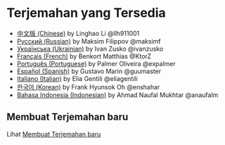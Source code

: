 # Terjemahan yang Tersedia

* [中文版 (Chinese)](https://github.com/llh911001/mostly-adequate-guide-chinese)  by Linghao Li @llh911001
* [Русский (Russian)](https://github.com/MostlyAdequate/mostly-adequate-guide-ru)  by Maksim Filippov @maksimf
* [Українська (Ukrainian)](https://github.com/ivanzusko/mostly-adequate-guide-uk) by Ivan Zusko @ivanzusko
* [Français (French)](https://github.com/MostlyAdequate/mostly-adequate-guide-fr) by Benkort Matthias @KtorZ
* [Português (Portuguese)](https://github.com/MostlyAdequate/mostly-adequate-guide-pt-BR) by Palmer Oliveira @expalmer
* [Español (Spanish)](https://github.com/MostlyAdequate/mostly-adequate-guide-es) by Gustavo Marin @guumaster
* [Italiano (Italian)](https://github.com/MostlyAdequate/mostly-adequate-guide-it) by Elia Gentili @eliagentili
* [한국어 (Korean)](https://github.com/enshahar/mostly-adequate-guide-kr) by Frank Hyunsok Oh @enshahar
* [Bahasa Indonesia (Indonesian)](https://github.com/anaufalm/mostly-adequate-guide-id) by Ahmad Naufal Mukhtar @anaufalm

## Membuat Terjemahan baru

Lihat [Membuat Terjemahan baru](CONTRIBUTING.md#Translations)
